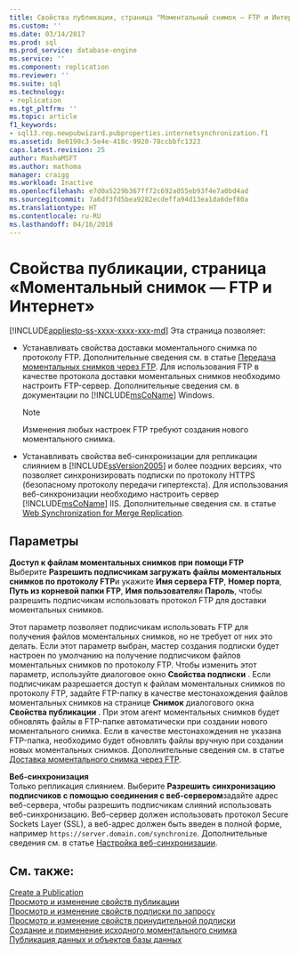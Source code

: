 ```yaml
---
title: Свойства публикации, страница "Моментальный снимок — FTP и Интернет" | Документация Майкрософт
ms.custom: ''
ms.date: 03/14/2017
ms.prod: sql
ms.prod_service: database-engine
ms.service: ''
ms.component: replication
ms.reviewer: ''
ms.suite: sql
ms.technology:
- replication
ms.tgt_pltfrm: ''
ms.topic: article
f1_keywords:
- sql13.rep.newpubwizard.pubproperties.internetsynchronization.f1
ms.assetid: 8e0198c3-5e4e-418c-9920-78ccbbfc1323
caps.latest.revision: 25
author: MashaMSFT
ms.author: mathoma
manager: craigg
ms.workload: Inactive
ms.openlocfilehash: e7d0a5229b367ff72c692a055eb93f4e7a0bd4ad
ms.sourcegitcommit: 7a6df3fd5bea9282ecdeffa94d13ea1da6def80a
ms.translationtype: HT
ms.contentlocale: ru-RU
ms.lasthandoff: 04/16/2018
---
```

# <a name="publication-properties-ftp-snapshot-and-internet"></a>Свойства публикации, страница «Моментальный снимок — FTP и Интернет»
[!INCLUDE[appliesto-ss-xxxx-xxxx-xxx-md](../../includes/appliesto-ss-xxxx-xxxx-xxx-md.md)]
  Эта страница позволяет:  
  
-   Устанавливать свойства доставки моментального снимка по протоколу FTP. Дополнительные сведения см. в статье [Передача моментальных снимков через FTP](../../relational-databases/replication/transfer-snapshots-through-ftp.md). Для использования FTP в качестве протокола доставки моментальных снимков необходимо настроить FTP-сервер. Дополнительные сведения см. в документации по [!INCLUDE[msCoName](../../includes/msconame-md.md)] Windows.  
  
    > [!NOTE]  
    >  Изменения любых настроек FTP требуют создания нового моментального снимка.  
  
-   Устанавливать свойства веб-синхронизации для репликации слиянием в [!INCLUDE[ssVersion2005](../../includes/ssversion2005-md.md)] и более поздних версиях, что позволяет синхронизировать подписки по протоколу HTTPS (безопасному протоколу передачи гипертекста). Для использования веб-синхронизации необходимо настроить сервер [!INCLUDE[msCoName](../../includes/msconame-md.md)] IIS. Дополнительные сведения см. в статье [Web Synchronization for Merge Replication](../../relational-databases/replication/web-synchronization-for-merge-replication.md).  
  
## <a name="options"></a>Параметры  
 **Доступ к файлам моментальных снимков при помощи FTP**  
 Выберите **Разрешить подписчикам загружать файлы моментальных снимков по протоколу FTP**и укажите **Имя сервера FTP**, **Номер порта**, **Путь из корневой папки FTP**, **Имя пользователя**и **Пароль**, чтобы разрешить подписчикам использовать протокол FTP для доставки моментальных снимков.  
  
 Этот параметр позволяет подписчикам использовать FTP для получения файлов моментальных снимков, но не требует от них это делать. Если этот параметр выбран, мастер создания подписки будет настроен по умолчанию на получение подписчиком файлов моментальных снимков по протоколу FTP. Чтобы изменить этот параметр, используйте диалоговое окно **Свойства подписки** . Если подписчикам разрешается доступ к файлам моментальных снимков по протоколу FTP, задайте FTP-папку в качестве местонахождения файлов моментальных снимков на странице **Снимок** диалогового окна **Свойства публикации** . При этом агент моментальных снимков будет обновлять файлы в FTP-папке автоматически при создании нового моментального снимка. Если в качестве местонахождения не указана FTP-папка, необходимо будет обновлять файлы вручную при создании новых моментальных снимков. Дополнительные сведения см. в статье [Доставка моментального снимка через FTP](../../relational-databases/replication/publish/deliver-a-snapshot-through-ftp.md).  
  
 **Веб-синхронизация**  
 Только репликация слиянием. Выберите **Разрешить синхронизацию подписчиков с помощью соединения с веб-сервером**задайте адрес веб-сервера, чтобы разрешить подписчикам слияний использовать веб-синхронизацию. Веб-сервер должен использовать протокол Secure Sockets Layer (SSL), а веб-адрес должен быть введен в полной форме, например `https://server.domain.com/synchronize`. Дополнительные сведения см. в статье [Настройка веб-синхронизации](../../relational-databases/replication/configure-web-synchronization.md).  
  
## <a name="see-also"></a>См. также:  
 [Create a Publication](../../relational-databases/replication/publish/create-a-publication.md)   
 [Просмотр и изменение свойств публикации](../../relational-databases/replication/publish/view-and-modify-publication-properties.md)   
 [Просмотр и изменение свойств подписки по запросу](../../relational-databases/replication/view-and-modify-pull-subscription-properties.md)   
 [Просмотр и изменение свойств принудительной подписки](../../relational-databases/replication/view-and-modify-push-subscription-properties.md)   
 [Создание и применение исходного моментального снимка](../../relational-databases/replication/create-and-apply-the-initial-snapshot.md)   
 [Публикация данных и объектов базы данных](../../relational-databases/replication/publish/publish-data-and-database-objects.md)  
  
  
